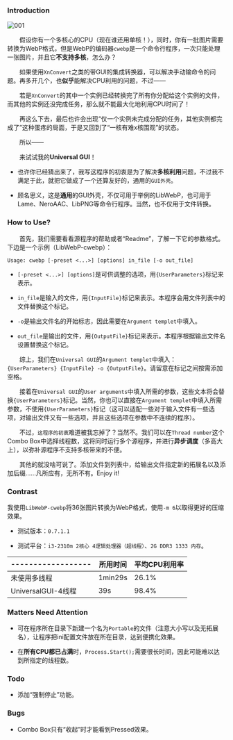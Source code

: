 ### Introduction

![001](https://s1.ax1x.com/2018/07/26/Pt7lQO.png)

　　假设你有一个多核心的CPU（现在谁还用单核！），同时，你有一批图片需要转换为WebP格式，但是WebP的编码器`cwebp`是一个命令行程序，一次只能处理一张图片，并且它**不支持多核**，怎么办？

　　如果使用`XnConvert`之类的带GUI的集成转换器，可以解决手动输命令的问题。再多开几个，也**似乎**能解决CPU利用的问题，不过——

　　若是`XnConvert`的其中一个实例已经转换完了所有你分配给这个实例的文件，而其他的实例还没完成任务，那么就不能最大化地利用CPU时间了！

　　再这么下去，最后也许会出现“仅一个实例未完成分配的任务，其他实例都完成了”这种蛋疼的局面，于是又回到了“一核有难x核围观”的状态。

　　所以——

　　来试试我的**Universal GUI**！

* 也许你已经猜出来了，我写这程序的初衷是为了解决**多核利用**问题，不过我不满足于此，就把它做成了一个还算友好的，通用的`GUI外壳`。

* 顾名思义，这是**通用**的GUI外壳，不仅可用于举例的LibWebP，也可用于Lame、NeroAAC、LibPNG等命令行程序。当然，也不仅用于文件转换。

### How to Use?

　　首先，我们需要看看源程序的帮助或者“Readme”，了解一下它的参数格式。下边是一个示例（LibWebP-cwebp）：
```
Usage: cwebp [-preset <...>] [options] in_file [-o out_file]
```

* `[-preset <...>] [options]`是可供调整的选项，用`{UserParameters}`标记来表示。

* `in_file`是输入的文件，用`{InputFile}`标记来表示。本程序会用文件列表中的文件替换这个标记。

* `-o`是输出文件名的开始标志，因此需要在`Argument templet`中填入。

* `out_file`是输出的文件，用`{OutputFile}`标记来表示。本程序根据输出文件名设置替换这个标记。

　　综上，我们在`Universal GUI`的`Argument templet`中填入：`{UserParameters} {InputFile} -o {OutputFile}`。请留意在标记之间按需添加空格。

　　接着在`Universal GUI`的`User arguments`中填入所需的参数，这些文本将会替换`{UserParameters}`标记。当然，你也可以直接在`Argument templet`中填入所需参数，不使用`{UserParameters}`标记（这可以适配一些对于输入文件有一些选项，对输出文件又有一些选项，并且这些选项在参数中不连续的程序）。

　　不过，`这程序的初衷`难道被我忘掉了？当然不。我们可以在`Thread number`这个Combo Box中选择线程数，这将同时运行多个源程序，并进行**异步调度**（多高大上），以弥补源程序不支持多核带来的不便。

　　其他的就没啥可说了。添加文件到列表中，给输出文件指定新的拓展名以及添加后缀……凡所应有，无所不有。Enjoy it!

### Contrast

我使用`LibWebP-cwebp`将36张图片转换为WebP格式，使用`-m 6`以取得更好的压缩效果。

* 测试版本：`0.7.1.1`

* 测试平台：`i3-2310m 2核心 4逻辑处理器（超线程）`、`2G DDR3 1333 内存`。

|------------------|所用时间|平均CPU利用率|
|------------------|--------|-------------|
|未使用多线程      | 1min29s|        26.1%|
|UniversalGUI-4线程|     39s|        98.4%|

### Matters Need Attention

* 可在程序所在目录下新建一个名为`Portable`的文件（注意大小写以及无拓展名），让程序把ini配置文件放在所在目录，达到便携化效果。

* 在**所有CPU都已占满**时，`Process.Start();`需要很长时间，因此可能难以达到所指定的线程数。

### Todo

* 添加“强制停止”功能。

### Bugs

* Combo Box只有“收起”时才能看到Pressed效果。